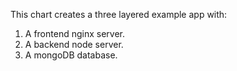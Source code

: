 This chart creates a three layered example app with:
1. A frontend nginx server.
2. A backend node server.
3. A mongoDB database.

